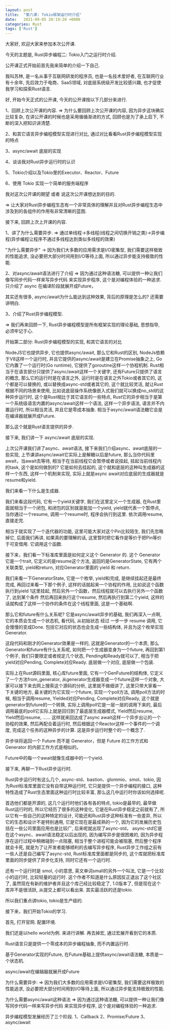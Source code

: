 ```yaml
---
layout: post
title:  "第六课: Tokio框架运行时介绍"
date:   2021-09-05 20:19:20 +0800
categories: Rust
tags: ['Rust']
---
```


大家好, 欢迎大家来参加本次公开课. 

今天的主题是, Rust异步编程二: Tokio入门之运行时介绍. 

公开课正式开始前首先我来简单的介绍一下自己.

我叫苏林, 是一名从事于互联网研发的程序员, 也是一名技术爱好者, 在互联网行业有十余年, 先后效力于电商、SaaS领域, 对底层系统级开发比较感兴趣, 也才促使我学习和探索Rust语言. 

好, 开始今天正式的公开课, 今天的公开课按以下几部分来进行.

1、回顾上次公开课的内容.
=> 为什么要回顾上次公开课的内容, 因为异步这块确实比较复杂, 在讲公开课的时候也是采用循循渐进的方式, 回顾也是为了承上启下, 不断的深入把知识讲清楚.

2、和其它语言异步编程模型实现进行对比, 通过对比看看Rust异步编程模型实现的特点

3、async/await 底层的实现

4、谈谈我对Rust异步运行时的认识

5、Tokio介绍以及Tokio里的Executor、Reactor、Future

6、使用 Tokio 实现一个简单的服务端程序

我对这次公开课的期望 或者 说这次公开课想达到的目的.

=> 让大家对Rust异步编程生态有一个非常具体的理解并且对Rust异步编程生态中涉及到的各组件的作用有非常清晰的蓝图.

接下来, 回顾上次上开课的内容.

1、讲了为什么需要异步.
=> 通过单线程->多线程(线程之间切换开销之类)->异步编程(异步编程让程序不通过多线程达到类似多线程的效果)

"为什么需要异步" -> 因为我们大多数的应用需求是I/O密集型, 我们需要这样极致的性能追求, 没必要把大部分时间用到I/O等待上面, 所以通过异步能支持极致的性能.

2、对async/await语法进行了介绍
=> 因为通过这种语法糖, 可以提供一种让我们像写同步代码一样来写异步代码 来实现异步程序, 这个是对编程体验的一种追求.
只介绍了 async 在编译阶段就展开成Future，

其实还有很多, async/await为什么能达到这种效果, 背后的原理是怎么的? 还需要讲明白.

3、介绍了Rust异步编程模型.

=> 我们再来回顾一下, Rust异步编程模型是所有框架实现的理论基础, 思想指导, 必须牢记于心.

开始第二部分: Rust异步编程模型的实现, 和其它语言的对比

NodeJS它也提供异步, 它也提供async/await, 那么它和Rust的区别, NodeJs依赖于V8这样一个运行时, 并且它提供的async/await是建立在Promise抽象之上, Go它内置了一个运行时(Go runtime), 它提供了goroutine这样一个协程机制. Rust相当于在语言部分只提供了async/await这样一个关键字, 还有Future只提供了语言的概念, 那么它的运行时是在语言之外, 运行时是在语言之外Tokio或者其它的, 这个都是可以替换的, 或以替换成async-std或者其它的, 这个就比较灵活, 就让Rust根据不同的场景来使用, 比如说底层操作系统像嵌入式我们就可以换成no_std的这种异步运行时, 这个是Rust相比于其它语言的一些特点, Rust它的异步相当于是第一个系统级语言内置的async/await这样一个语法, 这样一个异步语法, 语言并不内置运行时, 所以相当灵活, 并且它是零成本抽象. 相当于async/await语法糖它会是在编译器就展开成Future.

那么这个就是Rust语言提供的异步.

接下来, 我们讲一下 async/await 底层的实现.

上次公开课我们讲了async、await语法, 接下来我们介绍async、await底层的一些实现, 上节课讲async/await它实际上是解糖以后是future, 那么当你代码里await，当await去等待, 相当于在当前线程它会暂停或者说挂起, 挂起当前线程内的task, 这个是如何做到的? 它是如何去挂起的, 这个就和底层的这种叫生成器的这样一个东西, 这样一个机制来实现, 实际上就是async await对应底层的生成器就是resume和yield.

我们来看一下什么是生成器.

我们来看这段代码, 它有一个yield关键字, 我们在这里定义一个生成器, 在Rust里面就相当于一个闭包, 和闭包的区别就是能加一个yield, yield就代表一个暂停点, 当你通过一个resume, 调用一个resume时, 程序会执行到这里. 依次调用resume, 直接走完. 

相当于就实现了一个迭代器的功能, 这里可能大家对这个Pin比较陌生, 我们先忽略掉它, 后面我们再讲, 如果真的要理解的话, 这里暂时把它看作是等价于把Pin等价于可变借用. 它调用这个函数.

接下来，我们看一下标准库里面是如何定义这个 Generator 的. 这个 Generator 它是一个trait, 它定义的是resume这个方法, 返回的是GeneratorState, 它有两个关联类型, yield和return, 对应Generator里面的 yield 和 return.

我们来看一下GeneratorState, 它是一个枚举, yield和完成, 是继续挂起还是最终完成, 再回过来看一下那个例子, 这样的话就起来一个协程的作用, 比如说这个函数执行到yield 1这里挂起, 然后另外一个函数，然后线程就可以去执行另外一个函数了, 达到某个条件 然后再回来执行这个resume, 然后再执行到第二个yield, 这样的话就构成了这样一个协作的条件在这个线程里面, 这是一个基础啊.

那么它和future有什么关系呢? 它是async/await异步的基础, 我们再深入一点啊, 它的本质会生成一个状态机, 看代码, 从初始状态 经过 一步一步 resume 调用, 它会慢慢的变成Done. 包括它对应的状态也会生成一些结构体, 并且为这个枚举实现Generator.

这段代码和刚才的Generator效果是一样的, 这就是Generator的一个本质, 那么Generator和future有什么关系呢, 如何把一个生成器变身为一个future, 再回到第1个例子, 我们只要限定或者规定几个状态, Pending和Ready就可以了, 相当于把yield对应Pending, Complete对应Ready. 底层做一个对应, 底层做一个包装.

实际上在Rust源码里面, 核心库future里面, 它有一个GenFuture的结构体, 它定义了一个方法from_generator, 从generator生成器变成一个future这样一个对象, 大家可以接下来去网上搜索这个源码的分析, 这里就不做细讲了, 这里只带大家看一下关键的地方, 最关键的为它实现一个future, 实现一个poll方法, 调用poll方法的时候, 相当于调用resume, Yielded对应Pending, Complete对应Ready, 这个就是generator到future的一个转换, 实际上调用poll它是一层一层的调用下来的, 最后调用最底的poll它实际上就是回归到了最底层生成器模式, Yield然后resume, Yield然后resume, ...... 这样就来回达成了async await这样一个异步出让的一个协程的效果, 然后再配合着运行时, 然后根据这个Reactor这样一个事件的一个调度, 完成这个任务的这种异步的计算. 这是异步运行时整个的一个概念了.

异步块将返回一个 Future 而不是 Generator，但是 Future 的工作方式和 Generator 的内部工作方式是相似的。

Future中的每一个await就像生成器中的一个yield.

接下来, 再聊一下Rust异步运行时.

Rust异步运行时有这么几个, async-std、bastion、glommio、smol、tokio, 因为Rust标准库里面它没有自带这种运行时, 它只是提供一个异步编程的接口, 这种特性造成了Rust生态里面这种运行时比较丰富, 那么这几中运行时你该如何选择呢.

首选他们都是开源的, 这几个运行时他们各有各的特点, tokio是最早的, 最早做Rust运行时的, 所以它经历了很多的这种变化, 它是在Rust异步稳定之前就有了, 所以它有一些自己的这种特定的设计, 可能还和Rust异步这种标准有一些差异, 所以它的生态和设计不是特别通用, 它是它现在是最成熟的一个, 因为它的发展历史包括在一些公司里面应用也是比较广, 后来呢就出现了async-std， async-std它是在这个async、await语法稳定以后出现的, 因为编写异步是很困难的, 因为异步程序在运行过程中稍微碰到一点阻塞, 相当于整个进程可能会被阻塞, 然后整个程序就会卡死, 就是为了让开发者能够顺利的去编写异步程序, Rust异步工作组之前有一些人还是自己编写了async-std, Rust标准库里面都是同步的, 这个库就把标准库里面的同步提供了异步化支持, 同时它还有一个运行时.

还有一个运行时是 smol, 小的意思, 英文单词small的另外一个叫法, 它是一个比较小的运行时, 比较轻量的运行时. 这个作者不知道是什么原因反正退出了这个社区了, 虽然现在有新的维护者并且这个库己经比较稳定了, 1.0版本了, 但是现在这个库并不是很活跃, 从提交上都可以看出来. 其实最活跃的还是tokio.  

所以我们重点讲tokio, tokio是生产级的.

接下来，我们开始Tokio的学习.

首先, 打开官网. 配置环境.

我们还是以hello world为例. 来进行讲解. 再去掉宏, 通过宏展开看到它的本质.












Rust语言只是提供一个零成本的异步编程抽象, 而不内置运行时.

基于Generator实现的Future, 在Future基础上提供async/await语法糖, 本质是一个状态机.

async/await在编辑器就展开成Future

为什么需要异步:
=> 因为我们大多数的应用需求是I/O密集型, 我们需要这样极致的性能追求, 没必要把大部分时间用到I/O等待上面, 所以通过异步能支持极致的性能.

为什么需要async/await这种语法
=> 因为通过这种语法糖, 可以提供一种让我们像写同步代码一样来写异步代码 来实现异步程序, 这个是对编程体验的一种追求.

异步编程模型发展经历了三个阶段.
1、Callback
2、Promise/Future
3、async/await

